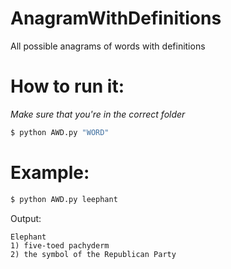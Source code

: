# AnagramWithDefinitions
All possible anagrams of words with definitions

# How to run it:
*Make sure that you're in the correct folder*
```bash
$ python AWD.py "WORD"
```
# Example:
```bash
$ python AWD.py leephant
```
Output:
```
Elephant
1) five-toed pachyderm
2) the symbol of the Republican Party
```

